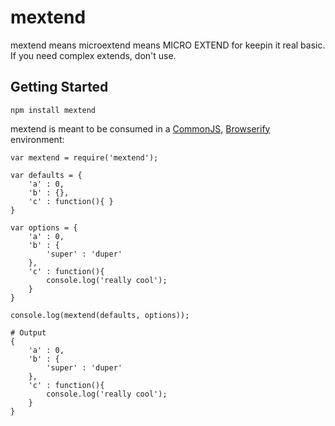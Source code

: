 # mextend

mextend means microextend means MICRO EXTEND for keepin it real basic. If you need complex extends, don't use.

## Getting Started

	npm install mextend

mextend is meant to be consumed in a [CommonJS](http://www.commonjs.org/), [Browserify](http://browserify.org/) environment:
	
	var mextend = require('mextend');
	
	var defaults = {
		'a' : 0,
		'b' : {},
		'c' : function(){ }
	}

	var options = {
		'a' : 0,
		'b' : {
			'super' : 'duper'
		},
		'c' : function(){ 
			console.log('really cool');
		}
	}
	
	console.log(mextend(defaults, options));

	# Output
	{
		'a' : 0,
		'b' : {
			'super' : 'duper'
		},
		'c' : function(){ 
			console.log('really cool');
		}
	}